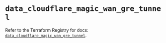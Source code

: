 # `data_cloudflare_magic_wan_gre_tunnel`

Refer to the Terraform Registry for docs: [`data_cloudflare_magic_wan_gre_tunnel`](https://registry.terraform.io/providers/cloudflare/cloudflare/5.3.0/docs/data-sources/magic_wan_gre_tunnel).
